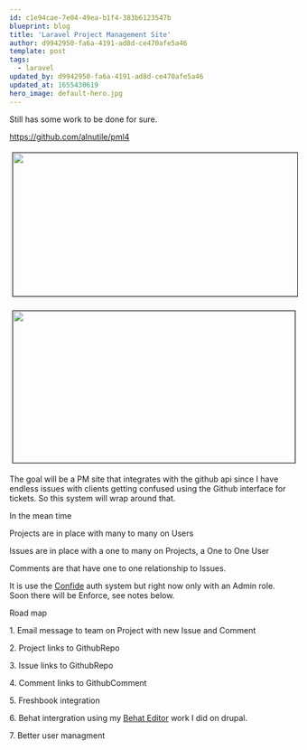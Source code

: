 ```yaml
---
id: c1e94cae-7e04-49ea-b1f4-383b6123547b
blueprint: blog
title: 'Laravel Project Management Site'
author: d9942950-fa6a-4191-ad8d-ce470afe5a46
template: post
tags:
  - laravel
updated_by: d9942950-fa6a-4191-ad8d-ce470afe5a46
updated_at: 1655430619
hero_image: default-hero.jpg
---
```

<p>Still has some work to be done for sure.&nbsp;</p>

<p><a href="https://github.com/alnutile/pml4" target="_blank">https://github.com/alnutile/pml4</a></p>

<p><img alt="" src="https://photos-6.dropbox.com/t/0/AAA1GCF2mTtb0s1auSN8bHpD-o35nmPWCiaS4tFzyvpV_Q/12/54803135/png/2048x1536/3/1391400000/0/2/Screenshot%202014-02-02%2021.00.03.png/1aYJjmaoGuRzexlxQJFxDzid7urK3GRs-8P0nvQ8SzY" style="width: 600px; height: 254px; margin: 5px; border-width: 1px; border-style: solid;" /></p>

<p><img alt="" src="https://photos-1.dropbox.com/t/0/AAA4lWC850wd95jWn1-EynEI5Q46dVP2DESbLQTqMO0PEQ/12/54803135/png/2048x1536/3/1391407200/0/2/Screenshot%202014-02-02%2023.00.10.png/1j3TfBbkROJPsr773gyeXy1mLsVzHnoQxuW-V_07cdM" style="width: 500px; height: 269px; border-width: 1px; border-style: solid; margin: 5px;" /></p>

<p>The goal will be a PM site that integrates with the github api since I have endless issues with clients getting confused using the Github interface for tickets. So this system will wrap around that.</p>

<p>In the mean time</p>

<p>Projects are&nbsp;in place with many to many on Users</p>

<p>Issues are&nbsp;in place with a one to many on Projects, a One to One User</p>

<p>Comments are that have one to one relationship to Issues.</p>

<p>It is use the <a href="https://github.com/Zizaco/confide" target="_blank">Confide</a> auth system but right now only with an Admin role. Soon there will be Enforce, see notes below.</p>

<p>Road map</p>

<p>1. Email message to team on Project with new Issue and Comment</p>

<p>2. Project links to GithubRepo</p>

<p>3. Issue links to GithubRepo</p>

<p>4. Comment links to GithubComment&nbsp;</p>

<p>5. Freshbook integration</p>

<p>6. Behat&nbsp;intergration&nbsp;using my <a href="https://github.com/alnutile/behat_editor" target="_blank">Behat Editor</a> work I did on drupal.</p>

<p>7. Better user managment</p>

<p>&nbsp;</p>
